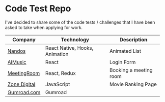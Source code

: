 # Code Test Repo

I've decided to share some of the code tests / challenges that I have been asked to take when applying for work. 

| Company | Technology | Description |
| --- | --- | --- |
| [Nandos](/nandos/) | React Native, Hooks, Animation | Animated List |
| [AIMusic](/aimusic/) | React | Login Form | 
| [MeetingRoom](/react-redux-meetingroom) | React, Redux | Booking a meeting room |
| [Zone Digital](/movie-rating/) | JavaScript | Movie Ranking Page |
| [Gumroad.com](/gumroad/) | Gumroad | |
